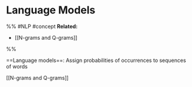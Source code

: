 # Language Models
%%
#NLP 
#concept
**Related:**
-  [[N-grams and Q-grams]]

%%

==Language models==: Assign probabilities of occurrences to sequences of words

[[N-grams and Q-grams]]